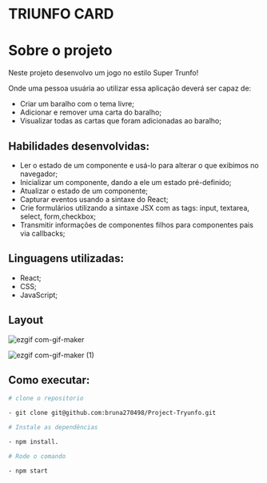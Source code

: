 # TRIUNFO CARD

# Sobre o projeto

Neste projeto desenvolvo um jogo no estilo Super Trunfo!

Onde uma pessoa usuária ao utilizar essa aplicação deverá ser capaz de:

- Criar um baralho com o tema livre;
- Adicionar e remover uma carta do baralho;
- Visualizar todas as cartas que foram adicionadas ao baralho;

## Habilidades desenvolvidas:

- Ler o estado de um componente e usá-lo para alterar o que exibimos no navegador;
- Inicializar um componente, dando a ele um estado pré-definido;
- Atualizar o estado de um componente;
- Capturar eventos usando a sintaxe do React;
- Crie formulários utilizando a sintaxe JSX com as tags: input, textarea, select, form,checkbox;
- Transmitir informações de componentes filhos para componentes pais via callbacks;

## Linguagens utilizadas:

- React;
- CSS;
- JavaScript;

## Layout
![ezgif com-gif-maker](https://user-images.githubusercontent.com/74669052/210861848-0d50d5bf-e83f-49ef-9ae7-cea5f62df93d.gif)





![ezgif com-gif-maker (1)](https://user-images.githubusercontent.com/74669052/210861855-d24c457f-caf1-430b-94c0-318358f1ba5c.gif)

 
 ## Como executar:
 
 ```bash
 # clone o repositorio
 
- git clone git@github.com:bruna270498/Project-Tryunfo.git

# Instale as dependências

- npm install.

# Rode o comando

- npm start

```




